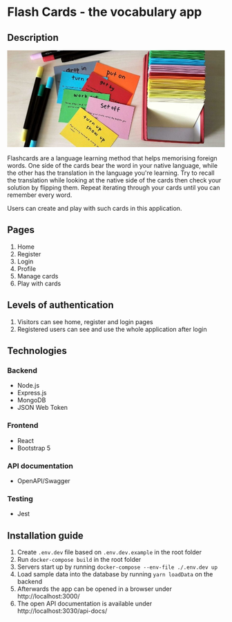 # Flash Cards - the vocabulary app

## Description

![Flashcards](frontend/public/flashcards.jpg)

Flashcards are a language learning method that helps memorising foreign words. One side of the cards bear the word in your native language, while the other has the translation in the language you're learning. Try to recall the translation while looking at the native side of the cards then check your solution by flipping them. Repeat iterating through your cards until you can remember every word.

Users can create and play with such cards in this application.

## Pages
1. Home
2. Register
3. Login
4. Profile
5. Manage cards
6. Play with cards

## Levels of authentication
1. Visitors can see home, register and login pages
2. Registered users can see and use the whole application after login

## Technologies

### Backend
* Node.js
* Express.js
* MongoDB
* JSON Web Token

### Frontend
* React
* Bootstrap 5

### API documentation
* OpenAPI/Swagger

### Testing
* Jest

## Installation guide
1. Create `.env.dev` file based on `.env.dev.example` in the root folder
2. Run `docker-compose build` in the root folder
3. Servers start up by running `docker-compose --env-file ./.env.dev up`
4. Load sample data into the database by running `yarn loadData` on the backend
5. Afterwards the app can be opened in a browser under http://localhost:3000/
6. The open API documentation is available under http://localhost:3030/api-docs/